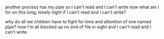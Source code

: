 another process has my pipe
so I can't read and I can't write
now what am I for
on this long, lonely night
if I can't read and I can't write?

why do all we children have to fight
for time and attention of one named pipe?
now I'm all blocked up
no end of file in sight
and I can't read and I can't write.
